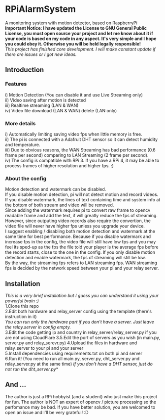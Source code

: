 # RPiAlarmSystem
A monitoring system with motion detector, based on RaspberryPi  
**Important Notice: I have updated the License to GNU General Public License, you must open source your project and let me know about it if your code is based on my code in any aspect. It's very simple and I hope you could obey it. Otherwise you will be held legally responsible!**  
*This project has finished core development. I will make constant update if there are issues or I got new ideas.*

## Introduction

### Features
i) Motion Detection (You can disable it and use Live Streaming only)  
ii) Video saving after motion is detected  
iii) Realtime streaming (LAN & WAN)  
iv) Video file download (LAN & WAN) delete (LAN only)

### More details
i) Automatically limiting saving video fps when little memory is free.  
ii) The pi is connected with a Adafruit DHT sensor so it can detect humidity and temperature.  
iii) Due to obvious reasons, the WAN Streaming has bad performance (0.6 frame per second) comparing to LAN Streaming (2 frame per second).  
iv) The config is compatible with RPi 3. If you have a RPi 4, it may be able to process frames of higher resolution and higher fps. :)  

### About the config
Motion detection and watermark can be disabled.  
If you disable motion detection, pi will not detect motion and record videos.  
If you disable watermark, the lines of text containing time and system info at the bottom of both stream and video will be removed.  
Since adding the watermark requires pi to convert raw frame to opencv readable frame and add the text, if will greatly reduce the fps of streaming. However, since outputing video records also require the convertion, the video file will never have higher fps unless you upgrade your device.  
I suggest enabling / disabling both motion detection and watermark at the same time for best performance. Because if you disable watermark and increase fps in the config, the video file will still have low fps and you may feel its sped-up as the fps the file told your player is the average fps before the record starts, close to the one in the config. If you only disable motion detection and enable watermark, the fps of streaming will still be low.  
By the way, the streaming fps refers to LAN streaming fps. WAN streaming fps is decided by the network speed between your pi and your relay server.

## Installation

*This is a very brief installation but I guess you can understand it using your powerful brain :)*  
1.Clone this repo  
2.Edit both hardware and relay_server config using the template (there's instruction in it)  
*You can run only the hardware part if you don't have a server. Just leave the relay.server in config empty.*  
3.Edit the code getting ip and country in relay_server/relay_server.py if you are not using CloudFlare
3.5.Edit the port of servers as you wish (in main.py, server.py and relay_serevr.py)
4.Upload the files in hardware and relay_server to your pi and your server  
5.Install dependencies using requirements.txt on both pi and server  
6.Run it! (You need to run all main.py, server.py, dht_server.py and relay_server.py at the same time)
*If you don't have a DHT sensor, just do not run the dht_server.py**

## And ...
The author is just a RPi hobbyist (and a student) who just make this project for fun. The author is NOT an expert of opencv / picture processing so the perfomance may be bad. If you have better solution, you are welcomed to open an issue and I'll be very grateful! :D  
